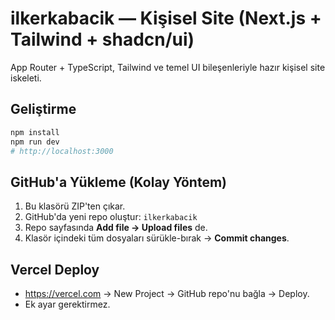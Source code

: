 # ilkerkabacik — Kişisel Site (Next.js + Tailwind + shadcn/ui)

App Router + TypeScript, Tailwind ve temel UI bileşenleriyle hazır kişisel site iskeleti.

## Geliştirme
```bash
npm install
npm run dev
# http://localhost:3000
```

## GitHub'a Yükleme (Kolay Yöntem)
1. Bu klasörü ZIP'ten çıkar.
2. GitHub'da yeni repo oluştur: `ilkerkabacik`
3. Repo sayfasında **Add file → Upload files** de.
4. Klasör içindeki tüm dosyaları sürükle-bırak → **Commit changes**.

## Vercel Deploy
- https://vercel.com → New Project → GitHub repo'nu bağla → Deploy.
- Ek ayar gerektirmez.
